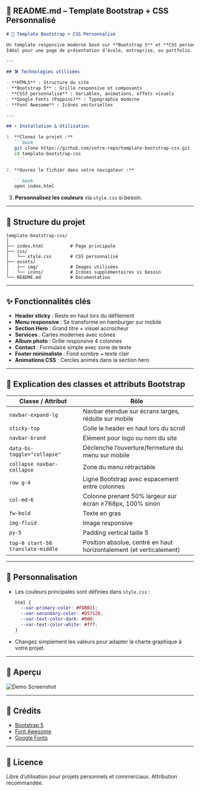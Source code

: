 ## 📄 README.md – Template Bootstrap + CSS Personnalisé

```markdown
# 🚀 Template Bootstrap + CSS Personnalisé  

Un template responsive moderne basé sur **Bootstrap 5** et **CSS personnalisé**, incluant un header sticky, une section hero, des services, un album photo, un formulaire de contact et un footer.  
Idéal pour une page de présentation d’école, entreprise, ou portfolio.  

---

## 🛠 Technologies utilisées  

- **HTML5** : Structure du site  
- **Bootstrap 5** : Grille responsive et composants  
- **CSS3 personnalisé** : Variables, animations, effets visuels  
- **Google Fonts (Poppins)** : Typographie moderne  
- **Font Awesome** : Icônes vectorielles  

---

## ⚡ Installation & Utilisation  

1. **Clonez le projet :**
   ```bash 
   git clone https://github.com/votre-repo/template-bootstrap-css.git
   cd template-bootstrap-css
    ```

2. **Ouvrez le fichier dans votre navigateur :**

   ```bash
   open index.html
   ```

3. **Personnalisez les couleurs** via `style.css` si besoin.

---

## 📂 Structure du projet

```
template-bootstrap-css/
│
├── index.html          # Page principale
├── css/
│   └── style.css       # CSS personnalisé
├── assets/
│   ├── img/            # Images utilisées
│   └── icons/          # Icônes supplémentaires si besoin
└── README.md           # Documentation
```

---

## ✨ Fonctionnalités clés

* **Header sticky** : Reste en haut lors du défilement
* **Menu responsive** : Se transforme en hamburger sur mobile
* **Section Hero** : Grand titre + visuel accrocheur
* **Services** : Cartes modernes avec icônes
* **Album photo** : Grille responsive 4 colonnes
* **Contact** : Formulaire simple avec zone de texte
* **Footer minimaliste** : Fond sombre + texte clair
* **Animations CSS** : Cercles animés dans la section hero

---

## 🧩 Explication des classes et attributs Bootstrap

| Classe / Attribut                 | Rôle                                                                |
| --------------------------------- | ------------------------------------------------------------------- |
| `navbar-expand-lg`                | Navbar étendue sur écrans larges, réduite sur mobile                |
| `sticky-top`                      | Colle le header en haut lors du scroll                              |
| `navbar-brand`                    | Élément pour logo ou nom du site                                    |
| `data-bs-toggle="collapse"`       | Déclenche l’ouverture/fermeture du menu sur mobile                  |
| `collapse navbar-collapse`        | Zone du menu rétractable                                            |
| `row g-4`                         | Ligne Bootstrap avec espacement entre colonnes                      |
| `col-md-6`                        | Colonne prenant 50% largeur sur écran ≥768px, 100% sinon            |
| `fw-bold`                         | Texte en gras                                                       |
| `img-fluid`                       | Image responsive                                                    |
| `py-5`                            | Padding vertical taille 5                                           |
| `top-0 start-50 translate-middle` | Position absolue, centré en haut horizontalement (et verticalement) |

---

## 🎨 Personnalisation

* Les couleurs principales sont définies dans `style.css` :

  ```css
  html {
    --var-primary-color: #FDBB11;
    --var-secondary-color: #D57128;
    --var-text-color-dark: #000;
    --var-text-color-white: #fff;
  }
  ```

* Changez simplement les valeurs pour adapter la charte graphique à votre projet.

---

## 📸 Aperçu

![Demo Screenshot](assets/img/demo.png)

---

## 👏 Crédits

* [Bootstrap 5](https://getbootstrap.com/)
* [Font Awesome](https://fontawesome.com/)
* [Google Fonts](https://fonts.google.com/)

---

## 📜 Licence

Libre d’utilisation pour projets personnels et commerciaux. Attribution recommandée.

```